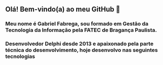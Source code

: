 ## Olá! Bem-vindo(a) ao meu GitHub 👋

### Meu nome é Gabriel Fabrega, sou formado em Gestão da Tecnologia da Informação pela FATEC de Bragança Paulista.
### Desenvolvedor Delphi desde 2013 e apaixonado pela parte técnica do desenvolvimento, hoje desenvolvo nas seguintes tecnologias



<!--
**glfabrega/glfabrega** is a ✨ _special_ ✨ repository because its `README.md` (this file) appears on your GitHub profile.

Here are some ideas to get you started:

- 🔭 I’m currently working on ...
- 🌱 I’m currently learning ...
- 👯 I’m looking to collaborate on ...
- 🤔 I’m looking for help with ...
- 💬 Ask me about ...
- 📫 How to reach me: ...
- 😄 Pronouns: ...
- ⚡ Fun fact: ...
-->
